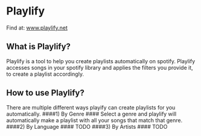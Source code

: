 # Playlify #
Find at: www.playlify.net
## What is Playlify? ##
Playlify is a tool to help you create playlists automatically on spotify. Playlify accesses songs in your spotify 
library and applies the filters you provide it, to create a playlist accordingly.
## How to use Playlify? ##
There are multiple different ways playify can create playlists for you automatically.
####1) By Genre ####
Select a genre and playlify will automatically make a playlist with all your songs that match that genre.
####2) By Language ####
TODO
####3) By Artists ####
TODO
